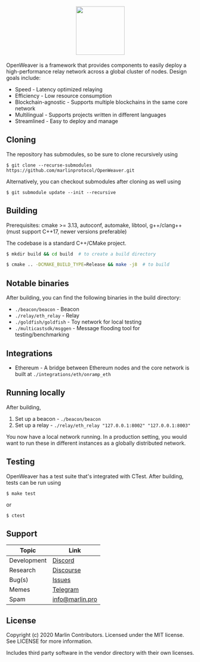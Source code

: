 <h1 align="center">
  <img height="130" src="https://github.com/marlinprotocol/OpenWeaver/blob/master/img/OpenWeaver_Black.jpg?raw=true"/>
</h1>

OpenWeaver is a framework that provides components to easily deploy a high-performance relay network across a global cluster of nodes. Design goals include:

- Speed - Latency optimized relaying
- Efficiency - Low resource consumption
- Blockchain-agnostic - Supports multiple blockchains in the same core network
- Multilingual - Supports projects written in different languages
- Streamlined - Easy to deploy and manage

## Cloning

The repository has submodules, so be sure to clone recursively using
```
$ git clone --recurse-submodules https://github.com/marlinprotocol/OpenWeaver.git
```

Alternatively, you can checkout submodules after cloning as well using
```
$ git submodule update --init --recursive
```

## Building

Prerequisites: cmake >= 3.13, autoconf, automake, libtool, g++/clang++ (must support C++17, newer versions preferable)

The codebase is a standard C++/CMake project.
```sh
$ mkdir build && cd build  # to create a build directory

$ cmake .. -DCMAKE_BUILD_TYPE=Release && make -j8  # to build
```

## Notable binaries

After building, you can find the following binaries in the build directory:
- `./beacon/beacon` - Beacon
- `./relay/eth_relay` - Relay
- `./goldfish/goldfish` - Toy network for local testing
- `./multicastsdk/msggen` - Message flooding tool for testing/benchmarking

## Integrations

- Ethereum - A bridge between Ethereum nodes and the core network is built at `./integrations/eth/onramp_eth`

## Running locally

After building,
1. Set up a beacon - `./beacon/beacon`
2. Set up a relay - `./relay/eth_relay "127.0.0.1:8002" "127.0.0.1:8003"`

You now have a local network running. In a production setting, you would want to run these in different instances as a globally distributed network.

## Testing

OpenWeaver has a test suite that's integrated with CTest. After building, tests can be run using
```
$ make test
```
or
```
$ ctest
```

## Support

| Topic  | Link  |
|---|---|
|Development   | <a href="https://discord.gg/pdQZyyy">Discord</a>  |
|Research   | <a href="https://research.marlin.pro">Discourse</a>  |
|Bug(s)  | <a href="https://github.com/marlinprotocol/OpenWeaver/issues/new">Issues</a>  |
|Memes  | <a href="https://t.me/marlinprotocol">Telegram</a>  |
|Spam  | info@marlin.pro  |

## License

Copyright (c) 2020 Marlin Contributors. Licensed under the MIT license. See LICENSE for more information.

Includes third party software in the vendor directory with their own licenses.
